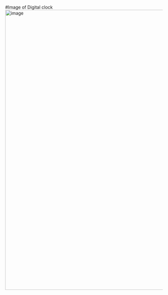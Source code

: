 #Image of Digital clock
<img width="1919" height="896" alt="image" src="https://github.com/user-attachments/assets/02b2276e-74f0-45de-b4d1-76d7cbea0a91" />
